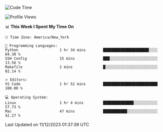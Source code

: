 <!--START_SECTION:waka-->
![Code Time](http://img.shields.io/badge/Code%20Time-642%20hrs%2022%20mins-blue)

![Profile Views](http://img.shields.io/badge/Profile%20Views-0-blue)

📊 **This Week I Spent My Time On** 

```text
🕑︎ Time Zone: America/New_York

💬 Programming Languages: 
Python                   1 hr 34 mins        █████████████████████░░░░   84.30 % 
SSH Config               15 mins             ███░░░░░░░░░░░░░░░░░░░░░░   13.56 % 
Makefile                 2 mins              █░░░░░░░░░░░░░░░░░░░░░░░░   02.14 % 

🔥 Editors: 
VS Code                  1 hr 52 mins        █████████████████████████   100.00 % 

💻 Operating System: 
Linux                    1 hr 4 mins         ██████████████░░░░░░░░░░░   57.73 % 
Mac                      47 mins             ███████████░░░░░░░░░░░░░░   42.27 % 
```


 Last Updated on 11/12/2023 01:37:39 UTC
<!--END_SECTION:waka-->
